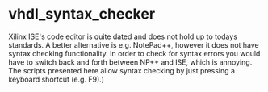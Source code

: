 # vhdl_syntax_checker
Xilinx ISE's code editor is quite dated and does not hold up to todays standards. A better alternative is e.g. NotePad++, however it does not have syntax checking functionality. In order to check for syntax errors you would have to switch back and forth between NP++ and ISE, which is annoying. The scripts presented here allow syntax checking by just pressing a keyboard shortcut (e.g. F9).)

